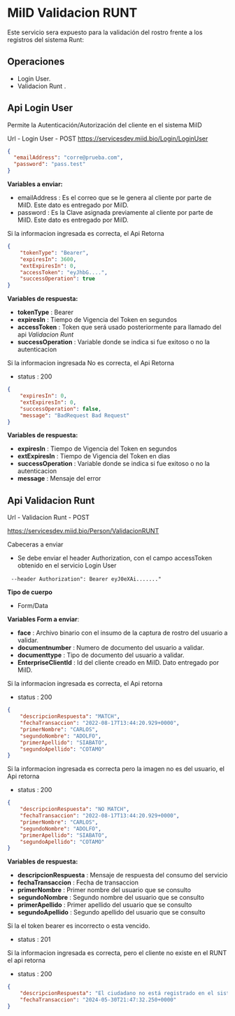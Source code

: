 # MiID Validacion RUNT

Este servicio sera expuesto para la validación del rostro frente a los registros del sistema Runt:

## Operaciones
    
* Login User.
* Validacion Runt .


## Api Login User

Permite la Autenticación/Autorización del cliente en el sistema MiID

Url - Login User - POST https://servicesdev.miid.bio/Login/LoginUser

```json
{
  "emailAddress": "corre@prueba.com",
  "password": "pass.test"
}
```

**Variables a enviar:**

*  emailAddress : Es el correo que se le genera al cliente por parte de MiID. Este dato es entregado por MiID.
*  password : Es la Clave asignada previamente al cliente por parte de MiID. Este dato es entregado por MiID.

Si la informacion ingresada es correcta, el Api Retorna

```json
{
    "tokenType": "Bearer",
    "expiresIn": 3600,
    "extExpiresIn": 0,
    "accessToken": "eyJhbG....",
    "successOperation": true
}
```

**Variables de respuesta:**

* **tokenType** : Bearer
* **expiresIn** : Tiempo de Vigencia del Token en segundos
* **accessToken** : Token que será usado posteriormente para llamado del api *Validacion Runt*
* **successOperation** : Variable donde se indica si fue exitoso o no la autenticacion

Si la informacion ingresada No es correcta, el Api Retorna

* status : 200

```json
{
    "expiresIn": 0,
    "extExpiresIn": 0,
    "successOperation": false,
    "message": "BadRequest Bad Request"
}
```

**Variables de respuesta:**

* **expiresIn** : Tiempo de Vigencia del Token en segundos
* **extExpiresIn** : Tiempo de Vigencia del Token en dias
* **successOperation** : Variable donde se indica si fue exitoso o no la autenticacion
* **message** : Mensaje del error

## Api Validacion Runt

Url - Validacion Runt - POST

https://servicesdev.miid.bio/Person/ValidacionRUNT

Cabeceras a enviar

* Se debe enviar el header Authorization, con el campo accessToken obtenido en el servicio Login User

<pre> <code>--header Authorization": Bearer eyJ0eXAi......."</code></pre>

**Tipo de cuerpo**

* Form/Data

**Variables Form a enviar**:

* **face** : Archivo binario con el insumo de la captura de rostro del usuario a validar.
* **documentnumber** :  Numero de documento del usuario a validar.
* **documenttype** :  Tipo de documento del usuario a validar.
* **EnterpriseClientId** : Id del cliente creado en MiID. Dato entregado por MiID.

Si la informacion ingresada es correcta, el Api retorna

* status : 200

```json
{
    "descripcionRespuesta": "MATCH",
    "fechaTransaccion": "2022-08-17T13:44:20.929+0000",
    "primerNombre": "CARLOS",
    "segundoNombre": "ADOLFO",
    "primerApellido": "SIABATO",
    "segundoApellido": "COTAMO"
}
```

Si la informacion ingresada es correcta pero la imagen no es del usuario, el Api retorna

* status : 200

```json
{
    "descripcionRespuesta": "NO MATCH",
    "fechaTransaccion": "2022-08-17T13:44:20.929+0000",
    "primerNombre": "CARLOS",
    "segundoNombre": "ADOLFO",
    "primerApellido": "SIABATO",
    "segundoApellido": "COTAMO"
}
```

**Variables de respuesta:**

* **descripcionRespuesta** : Mensaje de respuesta del consumo del servicio
* **fechaTransaccion** : Fecha de transaccion
* **primerNombre** : Primer nombre del usuario que se consulto
* **segundoNombre** : Segundo nombre del usuario que se consulto
* **primerApellido** : Primer apellido del usuario que se consulto
* **segundoApellido** : Segundo apellido del usuario que se consulto

Si la el token bearer es incorrecto o esta vencido.

* status : 201

Si la informacion ingresada es correcta, pero el cliente no existe en el RUNT el api retorna

* status : 200
```json
{
    "descripcionRespuesta": "El ciudadano no está registrado en el sistema RUNT",
    "fechaTransaccion": "2024-05-30T21:47:32.250+0000"
}
```